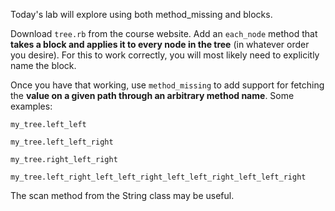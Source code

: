 Today's lab will explore using both method_missing and blocks.

Download `tree.rb` from the course website.  Add an `each_node` method
that **takes a block and applies it to every node in the tree** (in
whatever order you desire).  For this to work correctly, you will
most likely need to explicitly name the block.

Once you have that working, use `method_missing` to add support for
fetching the **value on a given path through an arbitrary method name**.
Some examples:

`my_tree.left_left`

`my_tree.left_left_right`

`my_tree.right_left_right`

`my_tree.left_right_left_left_right_left_left_right_left_left_right`

The scan method from the String class may be useful.
